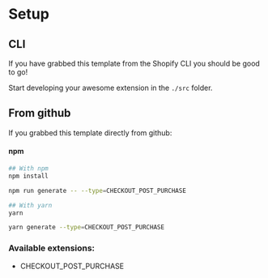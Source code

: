 # Setup

## CLI

If you have grabbed this template from the Shopify CLI you should be good to go!

Start developing your awesome extension in the `./src` folder.

## From github

If you grabbed this template directly from github:

#### npm

```bash
## With npm
npm install

npm run generate -- --type=CHECKOUT_POST_PURCHASE

## With yarn
yarn

yarn generate --type=CHECKOUT_POST_PURCHASE
```

### Available extensions:
 - CHECKOUT_POST_PURCHASE
